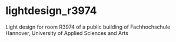# lightdesign_r3974
Light design for room R3974 of a public building of Fachhochschule Hannover, University of Applied Sciences and Arts
